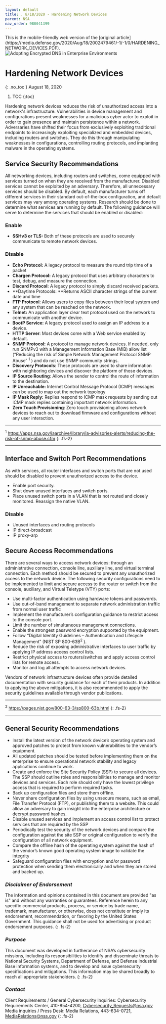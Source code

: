 ```yaml
---
layout: default
title: . 8/18/2020 - Hardening Network Devices 
parent: NSA 
nav_order: 980041399 
---
```

<style>
.dont-break-out {
  /* These are technically the same, but use both */
  overflow-wrap: break-word;
  word-wrap: break-word;

  -ms-word-break: break-all;
  /* This is the dangerous one in WebKit, as it breaks things wherever */
  word-break: break-all;
  /* Instead use this non-standard one: */
  word-break: break-word;
}
</style>

<div class="dont-break-out" markdown="1">
This is the mobile-friendly web version of the [original article](https://media.defense.gov/2020/Aug/18/2002479461/-1/-1/0/HARDENING_NETWORK_DEVICES.PDF).

<img src="https://statics.bsafes.com/images/publications/HARDENING_NETWORK_DEVICES.png" alt="Adopting Encrypted DNS in Enterprise Environments" style="display:block; margin:0 auto">

# Hardening Network Devices 
{: .no_toc }
August 18, 2020
1. TOC
{:toc}

Hardening network devices reduces the risk of unauthorized access into a network's infrastructure. Vulnerabilities in device management and configurations present weaknesses for a malicious cyber actor to exploit in order to gain presence and maintain persistence within a network. Adversaries have shifted their focus from exclusively exploiting traditional endpoints to increasingly exploiting specialized and embedded devices, including routers and switches. They do this through manipulating weaknesses in configurations, controlling routing protocols, and implanting malware in the operating systems.

##  Service Security Recommendations
All networking devices, including routers and switches, come equipped with services turned on when they are received from the manufacturer. Disabled services cannot be exploited by an adversary. Therefore, all unnecessary services should be disabled. By default, each manufacturer turns off different services in their standard out-of-the-box configuration, and default services may vary among operating systems. Research should be done to determine what services are running by default. The following guidance will serve to determine the services that should be enabled or disabled:

### Enable
- **SSHv3 or TLS:** Both of these protocols are used to securely communicate to remote network devices.

### Disable
- **Echo Protocol:** A legacy protocol to measure the round trip time of a packet
- **Chargen Protocol:** A legacy protocol that uses arbitrary characters to test, debug, and measure the connection.
- **Discard Protocol:** A legacy protocol to simply discard received packets.
- **Daytime Protocols: **Returns ASCII character strings of the current date and time
- **FTP Protocol**: Allows users to copy files between their local system and any system that can be reached on the network.
- **Telnet:** An application layer clear text protocol used on the network to communicate with another device.
- **BootP Service:** A legacy protocol used to assign an IP address to a device.
- **HTTP Server**: Most devices come with a Web service enabled by default.
- **SNMP Protocol:** A protocol to manage network devices. If needed, only run SNMPv3 with a Management Information Base (MIB) allow list (“Reducing the risk of Simple Network Management Protocol SNMP Abuse” <sup>1</sup> ) and do not use SNMP community strings.
- **Discovery Protocols**: These protocols are used to share information with neighboring devices and discover the platform of those devices.
- **IP Source Routing**: Allows the sender to control the route of information to the destination.
- **IP Unreachable:** Internet Control Message Protocol (ICMP) messages can be used to map out the network topology
- **IP Mask Reply:** Replies respond to ICMP mask requests by sending out ICMP mask replies containing important network information.
- **Zero Touch Provisioning**: Zero touch provisioning allows network devices to reach out to download firmware and configurations without any user interaction.

***

<sup>1</sup> https://apps.nsa.gov/iaarchive/library/ia-advisories-alerts/reducing-the-risk-of-snmp-abuse.cfm
{: .fs-2}

***

## Interface and Switch Port Recommendations
As with services, all router interfaces and switch ports that are not used should be disabled to prevent unauthorized access to the device.

- Enable port security.
- Shut down unused interfaces and switch ports.
- Place unused switch ports in a VLAN that is not routed and closely monitored. Reassign the native VLAN.

### Disable

- Unused interfaces and routing protocols
- IP direct-broadcast
- IP proxy-arp

## Secure Access Recommendations
There are several ways to access network devices: through an administrative connection, console line, auxiliary line, and virtual terminal connection. Each method should be secured to prevent any unauthorized access to the network device. The following security configurations need to be implemented to limit and secure access to the router or switch from the console, auxiliary, and Virtual Teletype (VTY) ports:

- Use multi-factor authentication using hardware tokens and passwords.
- Use out-of-band management to separate network administration traffic from normal user traffic
- Implement the manufacturer’s configuration guidance to restrict access to the console port.
- Limit the number of simultaneous management connections.
- Enable the strongest password encryption supported by the equipment.
- Follow “Digital Identity Guidelines – Authentication and Lifecycle Management” (NIST SP 800-63B<sup>2</sup> ).
- Reduce the risk of exposing administrative interfaces to user traffic by applying IP address access control lists.
- Restrict physical access to routers/switches and apply access control lists for remote access.
- Monitor and log all attempts to access network devices.

Vendors of network infrastructure devices often provide detailed documentation with security guidance for each of their products. In addition to applying the above mitigations, it is also recommended to apply the security guidelines available through vendor publications.

***

<sup>2</sup> https://pages.nist.gov/800-63-3/sp800-63b.html
{: .fs-2}

***

## General Security Recommendations
- Install the latest version of the network device’s operating system and approved patches to protect from known vulnerabilities to the vendor’s equipment.
- All updated patches should be tested before implementing them on the enterprise to ensure operational network stability and legacy applications continue to work.
- Create and enforce the Site Security Policy (SSP) to secure all devices. The SSP should outline roles and responsibilities to manage and monitor devices and services. Each role should only have the lowest privilege access that is required to perform required tasks.
- Back up configuration files and store them offline.
- Never share configuration files by using unsecure means, such as email, File Transfer Protocol (FTP), or publishing them to a website. This could allow an adversary to gain insight into the enterprise architecture or decrypt password hashes.
- Disable unused services and implement an access control list to protect services that are required by the SSP
- Periodically test the security of the network devices and compare the configuration against the site SSP or original configuration to verify the configuration of all network equipment.
- Compare the offline hash of the operating system against the hash of the vendor’s known good operating system image to validate the integrity
- Safeguard configuration files with encryption and/or password protection when sending them electronically and when they are stored and backed up.

### _Disclaimer of Endorsement_
The information and opinions contained in this document are provided "as is" and without any warranties or guarantees. Reference herein to any specific commercial products, process, or service by trade name, trademark, manufacturer, or otherwise, does not constitute or imply its endorsement, recommendation, or favoring by the United States Government. This guidance shall not be used for advertising or product endorsement purposes.
{: .fs-2}

### _Purpose_
This document was developed in furtherance of NSA’s cybersecurity missions, including its responsibilities to identify and disseminate threats to National Security Systems, Department of Defense, and Defense Industrial Base information systems, and to develop and issue cybersecurity specifications and mitigations. This information may be shared broadly to reach all appropriate stakeholders.
{: .fs-2}

### _Contact_
Client Requirements / General Cybersecurity Inquiries: Cybersecurity Requirements Center, 410-854-4200, Cybersecurity_Requests@nsa.gov Media inquiries / Press Desk: Media Relations, 443-634-0721, MediaRelations@nsa.gov
{: .fs-2}
